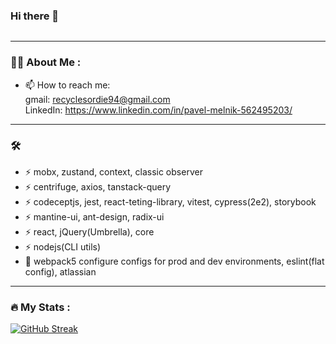 ### Hi there 👋

<!--
**PavelMelnik94/PavelMelnik94** is a ✨ _special_ ✨ repository because its `README.md` (this file) appears on your GitHub profile.

Here are some ideas to get you started:

- 🔭 I’m currently working on ...
- 🌱 I’m currently learning ...
- 👯 I’m looking to collaborate on ...
- 🤔 I’m looking for help with ...
- 💬 Ask me about ...
- 📫 How to reach me: ...
- 😄 Pronouns: ...
- ⚡ Fun fact: ...
-->
<div id="badges">
  <img src="https://komarev.com/ghpvc/?username=pavelmelnik94&style=flat-square&color=blue" alt=""/>
</div>

---

### :woman_technologist: About Me :


- :mailbox: How to reach me: </br>
 gmail: recyclesordie94@gmail.com </br>
 LinkedIn: https://www.linkedin.com/in/pavel-melnik-562495203/

---

### :hammer_and_wrench: 

- :zap: mobx, zustand, context, classic observer
- :zap: centrifuge, axios, tanstack-query
- :zap: codeceptjs, jest, react-teting-library, vitest, cypress(2e2), storybook
- :zap: mantine-ui, ant-design, radix-ui
- :zap: react, jQuery(Umbrella), core
- :zap: nodejs(CLI utils)
- :telescope: webpack5 configure configs for prod and dev environments, eslint(flat config), atlassian
---

### :fire: My Stats :
[![GitHub Streak](https://streak-stats.demolab.com?user=PavelMelnik94&theme=highcontrast)](https://git.io/streak-stats)
